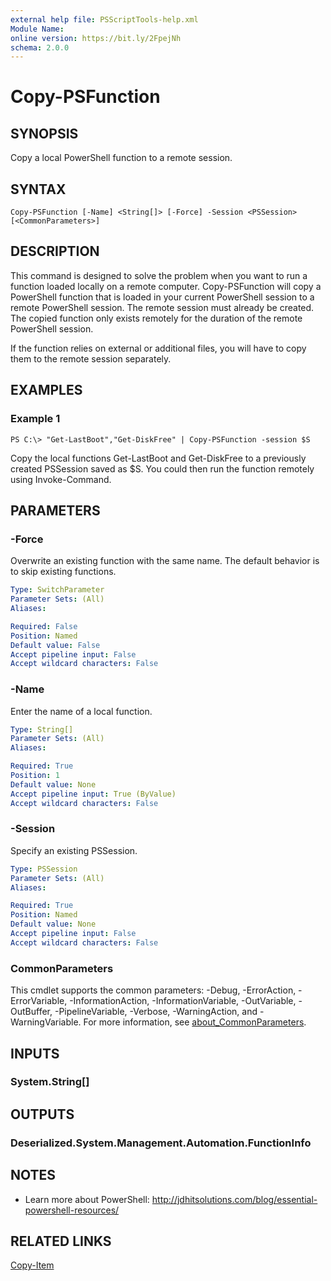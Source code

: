 ```yaml
---
external help file: PSScriptTools-help.xml
Module Name:
online version: https://bit.ly/2FpejNh
schema: 2.0.0
---
```


# Copy-PSFunction

## SYNOPSIS
Copy a local PowerShell function to a remote session.

## SYNTAX

```
Copy-PSFunction [-Name] <String[]> [-Force] -Session <PSSession> [<CommonParameters>]
```

## DESCRIPTION
This command is designed to solve the problem when you want to run a function loaded locally on a remote computer.
Copy-PSFunction will copy a PowerShell function that is loaded in your current PowerShell session to a remote PowerShell session.
The remote session must already be created.
The copied function only exists remotely for the duration of the remote PowerShell session.

If the function relies on external or additional files, you will have to copy them to the remote session separately.

## EXAMPLES

### Example 1
```
PS C:\> "Get-LastBoot","Get-DiskFree" | Copy-PSFunction -session $S
```

Copy the local functions Get-LastBoot and Get-DiskFree to a previously created PSSession saved as $S.
You could then run the function remotely using Invoke-Command.

## PARAMETERS

### -Force
Overwrite an existing function with the same name.
The default behavior is to skip existing functions.

```yaml
Type: SwitchParameter
Parameter Sets: (All)
Aliases:

Required: False
Position: Named
Default value: False
Accept pipeline input: False
Accept wildcard characters: False
```

### -Name
Enter the name of a local function.

```yaml
Type: String[]
Parameter Sets: (All)
Aliases:

Required: True
Position: 1
Default value: None
Accept pipeline input: True (ByValue)
Accept wildcard characters: False
```

### -Session
Specify an existing PSSession.

```yaml
Type: PSSession
Parameter Sets: (All)
Aliases:

Required: True
Position: Named
Default value: None
Accept pipeline input: False
Accept wildcard characters: False
```

### CommonParameters
This cmdlet supports the common parameters: -Debug, -ErrorAction, -ErrorVariable, -InformationAction, -InformationVariable, -OutVariable, -OutBuffer, -PipelineVariable, -Verbose, -WarningAction, and -WarningVariable. For more information, see [about_CommonParameters](http://go.microsoft.com/fwlink/?LinkID=113216).

## INPUTS

### System.String[]
## OUTPUTS

### Deserialized.System.Management.Automation.FunctionInfo
## NOTES
* Learn more about PowerShell: http://jdhitsolutions.com/blog/essential-powershell-resources/

## RELATED LINKS

[Copy-Item]()

